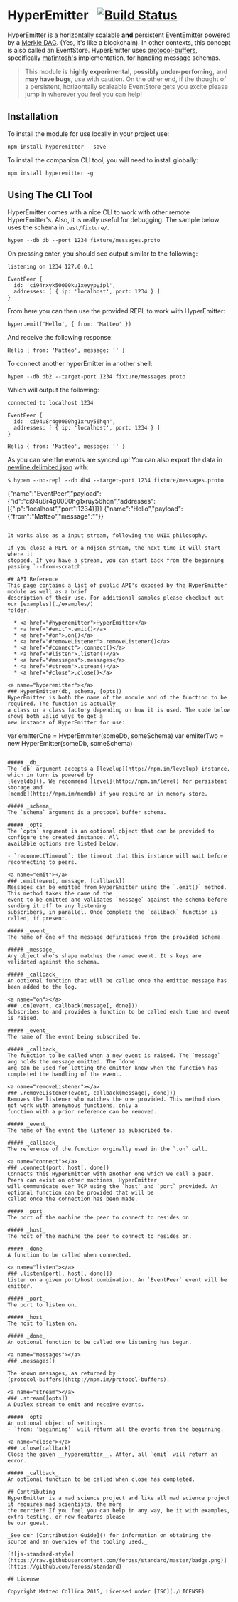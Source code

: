 # HyperEmitter &nbsp;&nbsp;[![Build Status](https://travis-ci.org/mcollina/hyperemitter.png)](https://travis-ci.org/mcollina/hyperemitter)

HyperEmitter is a horizontally scalable __and__ persistent EventEmitter powered by a [Merkle DAG](http://npm.im/hyperlog).
(Yes, it's like a blockchain). In other contexts, this concept is also called an EventStore. HyperEmitter
uses [protocol-buffers](https://developers.google.com/protocol-buffers/), specifically
[mafintosh's](https://github.com/mafintosh/protocol-buffers) implementation, for handling message schemas.

> This module is __highly experimental__, __possibly under-perfoming__, and __may have bugs__, use with
> caution. On the other end, if the thought of a persistent, horizontally scaleable EventStore gets you
> excite please jump in wherever you feel you can help!

## Installation
To install the module for use locally in your project use:

```
npm install hyperemitter --save
```

To install the companion CLI tool, you will need to install globally:

```
npm install hyperemitter -g
```

## Using The CLI Tool
HyperEmitter comes with a nice CLI to work with other remote HyperEmitter's. Also, it is really useful
for debugging. The sample below uses the schema in `test/fixture/`.

```
hypem --db db --port 1234 fixture/messages.proto
```

On pressing enter, you should see output similar to the following:

```
listening on 1234 127.0.0.1

EventPeer {
  id: 'ci94rxvk50000ku1xeyypyipl',
  addresses: [ { ip: 'localhost', port: 1234 } ]
}
```

From here you can then use the provided REPL to work with HyperEmitter:

```
hyper.emit('Hello', { from: 'Matteo' })
```

And receive the following response:

```
Hello { from: 'Matteo', message: '' }
```

To connect another hyperEmitter in another shell:

```
hypem --db db2 --target-port 1234 fixture/messages.proto
```

Which will output the following:

```
connected to localhost 1234

EventPeer {
  id: 'ci94u8r4g0000hg1xruy56hqn',
  addresses: [ { ip: 'localhost', port: 1234 } ]
}

Hello { from: 'Matteo', message: '' }
```

As you can see the events are synced up! You can also export the data in
[newline delimited json](http://ndjson.org/) with:

```
$ hypem --no-repl --db db4 --target-port 1234 fixture/messages.proto
```
{"name":"EventPeer","payload":{"id":"ci94u8r4g0000hg1xruy56hqn","addresses":[{"ip":"localhost","port":1234}]}}
{"name":"Hello","payload":{"from":"Matteo","message":""}}
```

It works also as a input stream, following the UNIX philosophy.

If you close a REPL or a ndjson stream, the next time it will start where it
stopped. If you have a stream, you can start back from the beginning
passing `--from-scratch`.

## API Reference
This page contains a list of public API's exposed by the HyperEmitter module as well as a brief
description of their use. For additional samples please checkout out our [examples](./examples/)
folder.

  * <a href="#hyperemitter">HyperEmitter</a>
  * <a href="#emit">.emit()</a>
  * <a href="#on">.on()</a>
  * <a href="#removeListener">.removeListener()</a>
  * <a href="#connect">.connect()</a>
  * <a href="#listen">.listen()</a>
  * <a href="#messages">.messages</a>
  * <a href="#stream">.stream()</a>
  * <a href="#close">.close()</a>

<a name="hyperemitter"></a>
### HyperEmitter(db, schema, [opts])
HyperEmitter is both the name of the module and of the function to be required. The function is actually
a class or a class factory depending on how it is used. The code below shows both valid ways to get a
new instance of HyperEmitter for use:

```
var emitterOne = HyperEmmiter(someDb, someSchema)
var emiiterTwo = new HyperEmitter(someDb, someSchema)
```

##### _db_
The `db` argument accepts a [levelup](http://npm.im/levelup) instance, which in turn is powered by
[leveldb](). We recommend [level](http://npm.im/level) for persistent storage and
[memdb](http://npm.im/memdb) if you require an in memory store.

##### _schema_
The `schema` argument is a protocol buffer schema.

##### _opts_
The `opts` argument is an optional object that can be provided to configure the created instance. All
available options are listed below.

- `reconnectTimeout`: the timeout that this instance will wait before reconnecting to peers.

<a name="emit"></a>
### .emit(event, message, [callback])
Messages can be emitted from HyperEmitter using the `.emit()` method. This method takes the name of the
event to be emitted and validates `message` against the schema before sending it off to any listening
subscribers, in parallel. Once complete the `callback` function is called, if present.

##### _event_
The name of one of the message definitions from the provided schema.

##### _message_
Any object who's shape matches the named event. It's keys are validated against the schema.

##### _callback_
An optional function that will be called once the emitted message has been added to the log.

<a name="on"></a>
### .on(event, callback(message[, done]))
Subscribes to and provides a function to be called each time and event is raised.

##### _event_
The name of the event being subscribed to.

##### _callback_
The function to be called when a new event is raised. The `message` arg holds the message emitted. The `done`
arg can be used for letting the emitter know when the function has completed the handling of the event.

<a name="removeListener"></a>
### .removeListener(event, callback(message[, done]))
Removes the listener who matches the one provided. This method does not work with anonymous functions, only a
function with a prior reference can be removed.

##### _event_
The name of the event the listener is subscribed to.

##### _callback_
The reference of the function orginally used in the `.on` call.

<a name="connect"></a>
### .connect(port, host[, done])
Connects this HyperEmitter with another one which we call a peer. Peers can exist on other machines, HyperEmitter
will communicate over TCP using the `host` and `port` provided. An optional function can be provided that will be
called once the connection has been made.

##### _port_
The port of the machine the peer to connect to resides on

##### _host_
The host of the machine the peer to connect to resides on.

##### _done_
A function to be called when connected.

<a name="listen"></a>
### .listen(port[, host[, done]])
Listen on a given port/host combination. An `EventPeer` event will be
emitter.

##### _port_
The port to listen on.

##### _host_
The host to listen on.

##### _done_
An optional function to be called one listening has begun.

<a name="messages"></a>
### .messages()

The known messages, as returned by
[protocol-buffers](http://npm.im/protocol-buffers).

<a name="stream"></a>
### .stream([opts])
A Duplex stream to emit and receive events.

##### _opts_
An optional object of settings.
- `from: 'beginning'` will return all the events from the beginning.

<a name="close"></a>
### .close(callback)
Close the given __hyperemitter__. After, all `emit` will return an error.

##### _callback_
An optional function to be called when close has completed.

## Contributing
HyperEmitter is a mad science project and like all mad science project it requires mad scientists, the more
the merrier! If you feel you can help in any way, be it with examples, extra testing, or new features please
be our guest.

_See our [Contribution Guide]() for information on obtaining the source and an overview of the tooling used._

[![js-standard-style](https://raw.githubusercontent.com/feross/standard/master/badge.png)](https://github.com/feross/standard)

## License

Copyright Matteo Collina 2015, Licensed under [ISC](./LICENSE)
